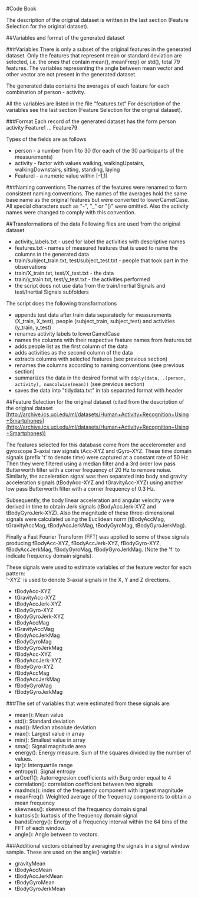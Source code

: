 #Code Book

The description of the original dataset is written in the last section (Feature Selection for the original dataset). 

##Variables and format of the generated dataset

###Variables
There is only a subset of the original features in the generated dataset. Only the features that represent mean or standard deviation are selected, i.e. the ones 
that contain mean(), meanFreq() or std(), total 79 features. The variables representing the angle between mean vector and other vector are not present in the generated dataset. 

The generated data contains the averages of each feature for each combination of person - activity. 

All the variables are listed in the file "features.txt"
For description of the variables see the last section (Feature Selection for the original dataset). 

###Format
Each record of the generated dataset has the form
	person activity Feature1 ... Feature79

Types of the fields are as follows
* person - a number from 1 to 30 (for each of the 30 participants of the measurements)
* activity - factor with values walking, walkingUpstairs, walkingDownstairs, sitting, standing, laying
* FeatureI - a numeric value within [-1,1]

###Naming conventions
The names of the features were renamed to form consistent naming conventions. The names of the averages hold the same base name as the original features 
but were converted to lowerCamelCase. All special characters such as "-", "_" or "()" were omitted. Also the activity names were changed to comply with this convention. 

##Transformations of the data
Following files are used from the original dataset
* activity_labels.txt - used for label the activities with descriptive names
* features.txt - names of measured features that is used to name the columns in the generated data
* train/subject_train.txt, test/subject_test.txt - people that took part in the observations
* train/X_train.txt, test/X_test.txt - the data
* train/y_train.txt, test/y_test.txt - the activities performed
* the script does not use data from the train/Inertial Signals and test/Inertial Signals subfolders

The script does the following transformations
* appends test data after train data separatedly for measurements (X_train, X_test), people (subject_train, subject_test) and activities (y_train, y_test)
* renames activity labels to lowerCamelCase
* names the columns with their respective feature names from features.txt
* adds people list as the first column of the data
* adds activities as the second column of the data
* extracts columns with selected features (see previous section)
* renames the columns according to naming conventions (see previous section)
* summarizes the data in the desired format with `ddply(data, .(person, activity), numcolwise(mean))` (see previous section)
* saves the data into "tidydata.txt" in tab separated format with header

##Feature Selection for the original dataset (cited from the description of the original dataset
[http://archive.ics.uci.edu/ml/datasets/Human+Activity+Recognition+Using+Smartphones](http://archive.ics.uci.edu/ml/datasets/Human+Activity+Recognition+Using+Smartphones))

The features selected for this database come from the accelerometer and gyroscope 3-axial raw signals tAcc-XYZ and tGyro-XYZ. These time domain signals (prefix 't' to denote time) were captured at a constant rate of 50 Hz. Then they were filtered using a median filter and a 3rd order low pass Butterworth filter with a corner frequency of 20 Hz to remove noise. Similarly, the acceleration signal was then separated into body and gravity acceleration signals (tBodyAcc-XYZ and tGravityAcc-XYZ) using another low pass Butterworth filter with a corner frequency of 0.3 Hz. 

Subsequently, the body linear acceleration and angular velocity were derived in time to obtain Jerk signals (tBodyAccJerk-XYZ and tBodyGyroJerk-XYZ). Also the magnitude of these three-dimensional signals were calculated using the Euclidean norm (tBodyAccMag, tGravityAccMag, tBodyAccJerkMag, tBodyGyroMag, tBodyGyroJerkMag). 

Finally a Fast Fourier Transform (FFT) was applied to some of these signals producing fBodyAcc-XYZ, fBodyAccJerk-XYZ, fBodyGyro-XYZ, fBodyAccJerkMag, fBodyGyroMag, fBodyGyroJerkMag. (Note the 'f' to indicate frequency domain signals). 

These signals were used to estimate variables of the feature vector for each pattern:     
'-XYZ' is used to denote 3-axial signals in the X, Y and Z directions.

* tBodyAcc-XYZ
* tGravityAcc-XYZ
* tBodyAccJerk-XYZ
* tBodyGyro-XYZ
* tBodyGyroJerk-XYZ
* tBodyAccMag
* tGravityAccMag
* tBodyAccJerkMag
* tBodyGyroMag
* tBodyGyroJerkMag
* fBodyAcc-XYZ
* fBodyAccJerk-XYZ
* fBodyGyro-XYZ
* fBodyAccMag
* fBodyAccJerkMag
* fBodyGyroMag
* fBodyGyroJerkMag

###The set of variables that were estimated from these signals are: 

* mean(): Mean value
* std(): Standard deviation
* mad(): Median absolute deviation 
* max(): Largest value in array
* min(): Smallest value in array
* sma(): Signal magnitude area
* energy(): Energy measure. Sum of the squares divided by the number of values. 
* iqr(): Interquartile range 
* entropy(): Signal entropy
* arCoeff(): Autorregresion coefficients with Burg order equal to 4
* correlation(): correlation coefficient between two signals
* maxInds(): index of the frequency component with largest magnitude
* meanFreq(): Weighted average of the frequency components to obtain a mean frequency
* skewness(): skewness of the frequency domain signal 
* kurtosis(): kurtosis of the frequency domain signal 
* bandsEnergy(): Energy of a frequency interval within the 64 bins of the FFT of each window.
* angle(): Angle between to vectors.

###Additional vectors obtained by averaging the signals in a signal window sample. These are used on the angle() variable:

* gravityMean
* tBodyAccMean
* tBodyAccJerkMean
* tBodyGyroMean
* tBodyGyroJerkMean
